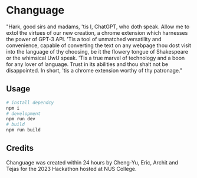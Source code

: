 # Changuage

"Hark, good sirs and madams, 'tis I, ChatGPT, who doth speak. Allow me to extol the virtues of our new creation, a chrome extension which harnesses the power of GPT-3 API. 'Tis a tool of unmatched versatility and convenience, capable of converting the text on any webpage thou dost visit into the language of thy choosing, be it the flowery tongue of Shakespeare or the whimsical UwU speak. 'Tis a true marvel of technology and a boon for any lover of language. Trust in its abilities and thou shalt not be disappointed. In short, 'tis a chrome extension worthy of thy patronage."


## Usage

```bash
# install dependcy
npm i
# development
npm run dev
# build
npm run build
```

## Credits

Changuage was created within 24 hours by Cheng-Yu, Eric, Archit and Tejas for the 2023 Hackathon hosted at NUS College.